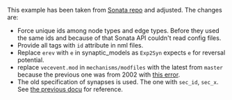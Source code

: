 This example has been taken from [Sonata repo](https://github.com/AllenInstitute/sonata/tree/master/examples/9_cells) and adjusted. The changes are:
 - Force unique ids among node types and edge types. Before they used the same ids and because of that Sonata API couldn't read config files.
 - Provide all tags with `id` attribute in nml files.
 - Replace `erev` with `e` in synaptic_models as `Exp2Syn` expects `e` for reversal potential.
 - replace `vecevent.mod` in `mechanisms/modfiles` with the latest from `master` because the previous one was from 2002 with [this error](https://neuron.yale.edu/phpbb/viewtopic.php?f=2&t=2147#p10276). 
 - The old specification of synapses is used. The one with `sec_id`, `sec_x`. See [the previous docu](https://github.com/AllenInstitute/sonata/blob/f6040cd4fdccd9e5536e57322f11e6ce5805e773/docs/SONATA_DEVELOPER_GUIDE.md#neuron_networks_edges) for reference.